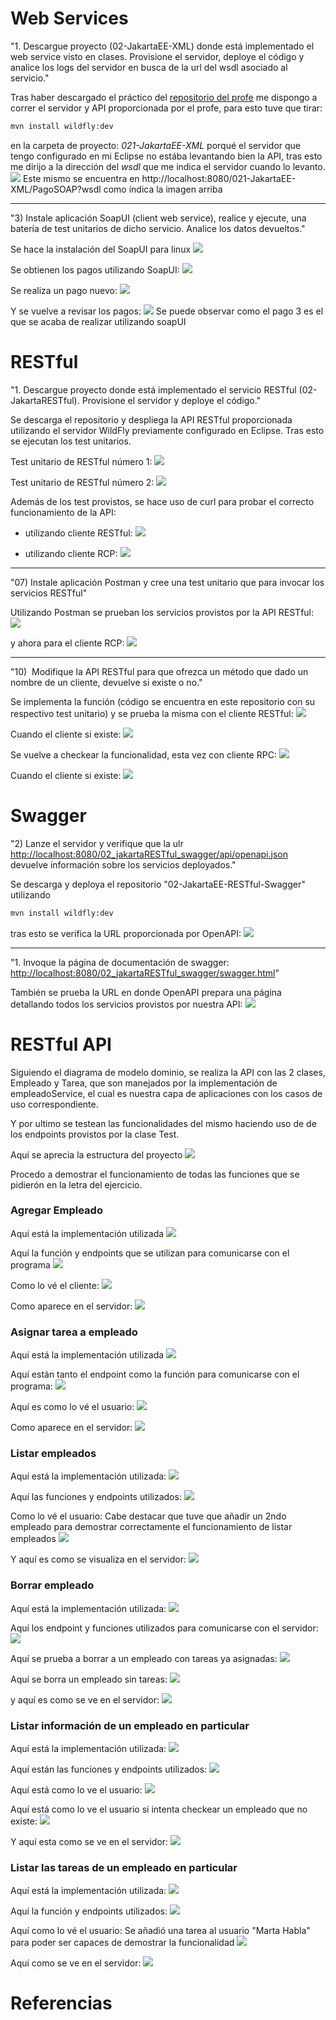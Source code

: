 

# Web Services
"1. Descargue proyecto (02-JakartaEE-XML) donde está implementado el web service visto en clases. Provisione el servidor, deploye el código y analice los logs del servidor en busca de la url del wsdl asociado al servicio."

Tras haber descargado el práctico del [repositorio del profe](https://github.com/gabrielaramburu/TallerJakartaEE) me dispongo a correr el servidor y API proporcionada por el profe, para esto tuve que tirar:
```Bash
mvn install wildfly:dev
```
en la carpeta de proyecto: *021-JakartaEE-XML* porqué el servidor que tengo configurado en mi Eclipse no estába levantando bien la API, tras esto me dirijo a la dirección del *wsdl*
 que me indica el servidor cuando lo levanto.
 ![](Archivos/image-1-20240414201926.png)
Este mismo se encuentra en http://localhost:8080/021-JakartaEE-XML/PagoSOAP?wsdl como índica la imagen arriba

---
"3) Instale aplicación SoapUI (client web service), realice y ejecute, una batería de test unitarios de dicho servicio. Analice los datos devueltos."

Se hace la instalación del SoapUI para linux
![](Archivos/image-2-20240414201926.png)


Se obtienen los pagos utilizando SoapUI:
![](Archivos/image-3-20240414201926.png)


Se realiza un pago nuevo:
![](Archivos/image-4-20240414201926.png)


Y se vuelve a revisar los pagos:
![](Archivos/image-5-20240414201926.png)
Se puede observar como el pago 3 es el que se acaba de realizar utilizando soapUI


# RESTful
"1. Descargue proyecto donde está implementado el servicio RESTful (02-JakartaRESTful). Provisione el servidor y deploye el código."

Se descarga el repositorio y despliega la API RESTful proporcionada utilizando el servidor WildFly previamente configurado en Eclipse. Tras esto se ejecutan los test unitarios.

Test unitario de RESTful número 1:
![](Archivos/image-6-20240414201926.png)

Test unitario de RESTful número 2:
![](Archivos/image-7-20240414201926.png)


Además de los test provistos, se hace uso de curl para probar el correcto funcionamiento de la API:

- utilizando cliente RESTful:
![](Archivos/image-8-20240414201926.png)

- utilizando cliente RCP:
![](Archivos/image-9-20240414201926.png)

---

"07) Instale aplicación Postman y cree una test unitario que para invocar los servicios RESTful"

Utilizando Postman se prueban los servicios provistos por la API RESTful:
![](Archivos/image-10-20240414201926.png)

y ahora para el cliente RCP:
![](Archivos/image-11-20240414201926.png)

---

"10)  Modifique la API RESTful para que ofrezca un método que dado un nombre de un cliente, devuelve si existe o no."

Se implementa la función (código se encuentra en este repositorio con su respectivo test unitario) y se prueba la misma con el cliente RESTful:
![](Archivos/image-12-20240414201926.png)

Cuando el cliente si existe:
![](Archivos/image-13-20240414201926.png)



Se vuelve a checkear la funcionalidad, esta vez con cliente RPC:
![](Archivos/image-14-20240414201926.png)


Cuando el cliente si existe:
![](Archivos/image-15-20240414201926.png)


# Swagger
"2) Lanze el servidor y verifique que la ulr [http://localhost:8080/02_jakartaRESTful_swagger/api/openapi.json](http://localhost:8080/02_jakartaRESTful_swagger/api/openapi.json) devuelve información sobre los servicios deployados."

Se descarga y deploya el repositorio "02-JakartaEE-RESTful-Swagger" utilizando 
```Bash
mvn install wildfly:dev
```
tras esto se verifica la URL proporcionada por OpenAPI:
![](Archivos/image-16-20240414201926.png)

---

"1. Invoque la página de documentación de swagger: [http://localhost:8080/02_jakartaRESTful_swagger/swagger.html](http://localhost:8080/02_jakartaRESTful_swagger/swagger.html)"

También se prueba la URL en donde OpenAPI prepara una página detallando todos los servicios provistos por nuestra API:
![](Archivos/image-17-20240414201926.png)

# RESTful API

Siguiendo el diagrama de modelo dominio, se realiza la API con las 2 clases, Empleado y Tarea, que son manejados por la implementación de empleadoService, el cual es nuestra capa de aplicaciones con los casos de uso correspondiente.

Y por ultimo se testean las funcionalidades del mismo haciendo uso de de los endpoints provistos por la clase Test.

Aquí se aprecia la estructura del proyecto
![](Archivos/image-18-20240414201926.png)


Procedo a demostrar el funcionamiento de todas las funciones que se pidierón en la letra del ejercicio.

### Agregar Empleado

Aquí está la implementación utilizada
![](Archivos/image-19-20240414201926.png)


Aquí la función y endpoints que se utilizan para comunicarse con el programa
![](Archivos/image-20-20240414201926.png)


Como lo vé el cliente:
![](Archivos/image-21-20240414201926.png)


Como aparece en el servidor:
![](Archivos/image-22-20240414201926.png)


### Asignar tarea a empleado

Aquí está la implementación utilizada
![](Archivos/image-23-20240414201926.png)


Aquí están tanto el endpoint como la función para comunicarse con el programa:
![](Archivos/image-24-20240414201926.png)


Aquí es como lo vé el usuario:
![](Archivos/image-25-20240414201926.png)


Como aparece en el servidor:
![](Archivos/image-26-20240414201926.png)

### Listar empleados

Aquí está la implementación utilizada:
![](Archivos/image-27-20240414201926.png)


Aquí las funciones y endpoints utilizados:
![](Archivos/image-28-20240414201926.png)


Como lo vé el usuario:
Cabe destacar que tuve que añadir un 2ndo empleado para demostrar correctamente el funcionamiento de listar empleados
![](Archivos/image-29-20240414201926.png)

Y aquí es como se visualiza en el servidor:
![](Archivos/image-30-20240414201926.png)

### Borrar empleado

Aquí está la implementación utilizada:
![](Archivos/image-31-20240414201926.png)


Aquí los endpoint y funciones utilizados para comunicarse con el servidor:
![](Archivos/image-32-20240414201926.png)


Aquí se prueba a borrar a un empleado con tareas ya asignadas:
![](Archivos/image-33-20240414201926.png)


Aquí se borra un empleado sin tareas:
![](Archivos/image-34-20240414201926.png)


y aquí es como se ve en el servidor:
![](Archivos/image-35-20240414201926.png)

### Listar información de un empleado en particular

Aquí está la implementación utilizada:
![](Archivos/image-36-20240414201926.png)


Aquí están las funciones y endpoints utilizados:
![](Archivos/image-37-20240414201926.png)


Aquí está como lo ve el usuario:
![](Archivos/image-38-20240414201926.png)

Aquí está como lo ve el usuario si intenta checkear un empleado que no existe:
![](Archivos/image-39-20240414201926.png)


Y aquí esta como se ve en el servidor:
![](Archivos/image-40-20240414201926.png)

### Listar las tareas de un empleado en particular

Aquí está la implementación utilizada:
![](Archivos/image-41-20240414201926.png)


Aquí la función y endpoints utilizados:
![](Archivos/image-42-20240414201926.png)


Aquí como lo vé el usuario:
Se añadió una tarea al usuario "Marta Habla" para poder ser capaces de demostrar la funcionalidad
![](Archivos/image-43-20240414201926.png)


Aquí como se ve en el servidor:
![](Archivos/image-44-20240414201926.png)
# Referencias
